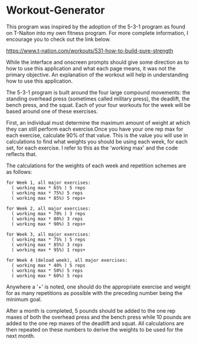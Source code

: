 # Workout-Generator
This program was inspired by the adoption of the 5-3-1 program as found on T-Naiton into my own fitness program. For more complete
information, I encourage you to check out the link below.

https://www.t-nation.com/workouts/531-how-to-build-pure-strength

While the interface and  onscreen prompts should give some direction as to how to use this application and what each page means, it was 
not the primary objective. An explanation of the workout will help in understanding how to use this application. 

The 5-3-1 program is built around the four large compound movements: the standing overhead press (sometimes called military press), 
the deadlift, the bench press, and the squat. Each of your four workouts for the week will be based around one of these exercises.

First, an individual must determine the maximum amount of weight at which they can still perform each exercise.Once you have your one rep 
max for each exercise, calculate 90% of that value. This is the value you will use in calculations to find what weights you should be 
using each week, for each set, for each exercise. I refer to this as the 'working max' and the code reflects that.

The calculations for the weights of each week and repetition schemes are as follows:

    for Week 1, all major exercises:
      ( working max * 65% ) 5 reps
      ( working max * 75%) 5 reps
      ( working max * 85%) 5 reps+
  
    for Week 2, all major exercises:
      ( working max * 70% ) 3 reps
      ( working max * 80%) 3 reps
      ( working max * 90%) 3 reps+
  
    for Week 3, all major exercises:
      ( working max * 75% ) 5 reps
      ( working max * 85%) 3 reps
      ( working max * 95%) 1 reps+
  
    for Week 4 (deload week), all major exercises:
      ( working max * 40% ) 5 reps
      ( working max * 50%) 5 reps
      ( working max * 60%) 5 reps

Anywhere a '+' is noted, one should do the appropriate exercise and weight for as many repetitions as possible with the preceding number
being the minimum goal.

After a month is completed, 5 pounds should be added to the one rep maxes of both the overhead press and the bench press while 10
pounds are added to the one rep maxes of the deadlift and squat. All calculations are then repeated on these numbers to derive the
weights to be used for the next month.
